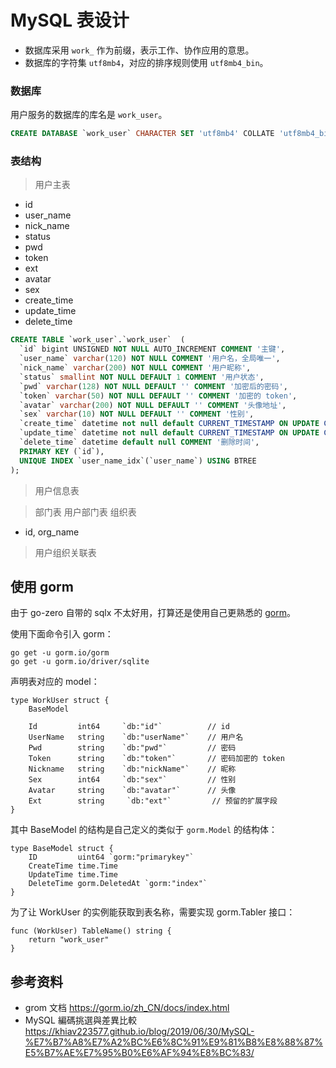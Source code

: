 # MySQL 表设计
* 数据库采用 `work_` 作为前缀，表示工作、协作应用的意思。
* 数据库的字符集 `utf8mb4`，对应的排序规则使用 `utf8mb4_bin`。

### 数据库
用户服务的数据库的库名是 `work_user`。

```sql
CREATE DATABASE `work_user` CHARACTER SET 'utf8mb4' COLLATE 'utf8mb4_bin';
```

### 表结构
> 用户主表

* id
* user_name
* nick_name
* status
* pwd
* token
* ext
* avatar
* sex
* create_time
* update_time
* delete_time

```sql
CREATE TABLE `work_user`.`work_user`  (
  `id` bigint UNSIGNED NOT NULL AUTO_INCREMENT COMMENT '主键',
  `user_name` varchar(120) NOT NULL COMMENT '用户名，全局唯一',
  `nick_name` varchar(200) NOT NULL COMMENT '用户昵称',
  `status` smallint NOT NULL DEFAULT 1 COMMENT '用户状态',
  `pwd` varchar(128) NOT NULL DEFAULT '' COMMENT '加密后的密码',
  `token` varchar(50) NOT NULL DEFAULT '' COMMENT '加密的 token',
  `avatar` varchar(200) NOT NULL DEFAULT '' COMMENT '头像地址',
  `sex` varchar(10) NOT NULL DEFAULT '' COMMENT '性别',
  `create_time` datetime not null default CURRENT_TIMESTAMP ON UPDATE CURRENT_TIMESTAMP COMMENT '创建时间',
  `update_time` datetime not null default CURRENT_TIMESTAMP ON UPDATE CURRENT_TIMESTAMP COMMENT '更新时间',
  `delete_time` datetime default null COMMENT '删除时间',
  PRIMARY KEY (`id`),
  UNIQUE INDEX `user_name_idx`(`user_name`) USING BTREE
);
```

>用户信息表

>部门表
>用户部门表
>组织表
* id, org_name

>用户组织关联表

## 使用 gorm
由于 go-zero 自带的 sqlx 不太好用，打算还是使用自己更熟悉的 [gorm](https://gorm.io/zh_CN/docs/)。

使用下面命令引入 gorm：

```
go get -u gorm.io/gorm
go get -u gorm.io/driver/sqlite
```

声明表对应的 model：

```
type WorkUser struct {
    BaseModel
    
    Id         int64     `db:"id"`          // id
    UserName   string    `db:"userName"`    // 用户名
    Pwd        string    `db:"pwd"`         // 密码
    Token      string    `db:"token"`       // 密码加密的 token
    Nickname   string    `db:"nickName"`    // 昵称
    Sex        int64     `db:"sex"`         // 性别
    Avatar     string    `db:"avatar"`      // 头像
    Ext        string     `db:"ext"`         // 预留的扩展字段
}
```

其中 BaseModel 的结构是自己定义的类似于 `gorm.Model` 的结构体：

```
type BaseModel struct {
    ID         uint64 `gorm:"primarykey"`
    CreateTime time.Time
    UpdateTime time.Time
    DeleteTime gorm.DeletedAt `gorm:"index"`
}
```

为了让 WorkUser 的实例能获取到表名称，需要实现 gorm.Tabler 接口：

```
func (WorkUser) TableName() string {
	return "work_user"
}
```

## 参考资料
* grom 文档 https://gorm.io/zh_CN/docs/index.html
* MySQL 編碼挑選與差異比較 https://khiav223577.github.io/blog/2019/06/30/MySQL-%E7%B7%A8%E7%A2%BC%E6%8C%91%E9%81%B8%E8%88%87%E5%B7%AE%E7%95%B0%E6%AF%94%E8%BC%83/
